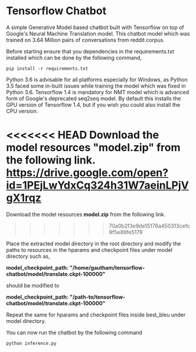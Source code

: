 # Tensorflow Chatbot

A simple Generative Model based chatbot built with Tensorflow on top of Google's Neural Machine Translation model. This chatbot model which was trained on 3.64 Million pairs of conversations from reddit corpus.

Before starting ensure that you dependencies in the requirements.txt installed which can be done by the following command,

`pip install -r requirements.txt`

Python 3.6 is advisable for all platforms especially for Windows, as Python 3.5 faced some in-built issues while training the model which was fixed in Python 3.6. Tensorflow 1.4 is mandatory for NMT model which is advanced form of Google's deprecated seq2seq model. By default this installs the GPU version of Tensorflow 1.4, but if you wish you could also install the CPU version.

<<<<<<< HEAD
Download the model resources "model.zip" from the following link.
https://drive.google.com/open?id=1PEjLwYdxCq324h31W7aeinLPjVgX1rqz
=======
Download the model resources **model.zip** from the following link.
>>>>>>> 70a0b2f3e9de15176a450313cefc9f5e89fe5179


Place the extracted model directory in the root directory and modify the paths to resources in the hparams and checkpoint files under model directory such as, 

**model_checkpoint_path: "/home/gautham/tensorflow-chatbot/model/translate.ckpt-100000"**

should be modified to 

**model_checkpoint_path: "/path-to/tensorflow-chatbot/model/translate.ckpt-100000"**

Repeat the same for hparams and checkpoint files inside best_bleu under model directory.

You can now run the chatbot by the following command

`python inference.py`


